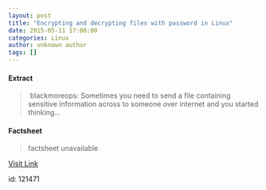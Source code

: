 ```yaml
---
layout: post
title: "Encrypting and decrypting files with password in Linux"
date: 2015-05-11 17:00:00
categories: Linux
author: unknown author
tags: []
---
```



#### Extract
>&nbsp;blackmoreops: Sometimes you need to send a file containing sensitive information across to someone over internet and you started thinking...

#### Factsheet
>factsheet unavailable

[Visit Link](http://www.linuxtoday.com/security/encrypting-and-decrypting-files-with-password-in-linux-150506221009.html)

id:  121471


